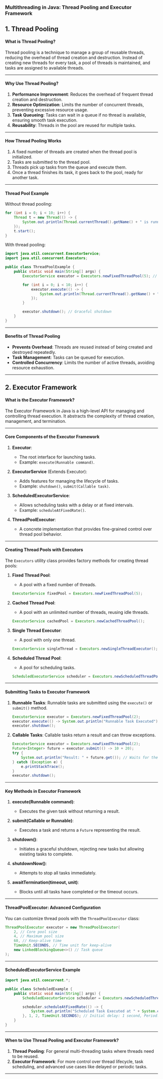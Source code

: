 ### **Multithreading in Java: Thread Pooling and Executor Framework**

 **1. Thread Pooling**
---

#### **What is Thread Pooling?**
Thread pooling is a technique to manage a group of reusable threads, reducing the overhead of thread creation and destruction. Instead of creating new threads for every task, a pool of threads is maintained, and tasks are assigned to available threads.

---

#### **Why Use Thread Pooling?**
1. **Performance Improvement**: Reduces the overhead of frequent thread creation and destruction.
2. **Resource Optimization**: Limits the number of concurrent threads, preventing excessive resource usage.
3. **Task Queueing**: Tasks can wait in a queue if no thread is available, ensuring smooth task execution.
4. **Reusability**: Threads in the pool are reused for multiple tasks.

---

#### **How Thread Pooling Works**
1. A fixed number of threads are created when the thread pool is initialized.
2. Tasks are submitted to the thread pool.
3. Threads pick up tasks from the queue and execute them.
4. Once a thread finishes its task, it goes back to the pool, ready for another task.

---

#### **Thread Pool Example**
Without thread pooling:
```java
for (int i = 0; i < 10; i++) {
    Thread t = new Thread(() -> {
        System.out.println(Thread.currentThread().getName() + " is running");
    });
    t.start();
}
```

With thread pooling:
```java
import java.util.concurrent.ExecutorService;
import java.util.concurrent.Executors;

public class ThreadPoolExample {
    public static void main(String[] args) {
        ExecutorService executor = Executors.newFixedThreadPool(5); // Create a pool of 5 threads

        for (int i = 0; i < 10; i++) {
            executor.execute(() -> {
                System.out.println(Thread.currentThread().getName() + " is running");
            });
        }

        executor.shutdown(); // Graceful shutdown
    }
}
```

---

#### **Benefits of Thread Pooling**
- **Prevents Overhead**: Threads are reused instead of being created and destroyed repeatedly.
- **Task Management**: Tasks can be queued for execution.
- **Controlled Concurrency**: Limits the number of active threads, avoiding resource exhaustion.

---

 **2. Executor Framework**
---

#### **What is the Executor Framework?**
The Executor Framework in Java is a high-level API for managing and controlling thread execution. It abstracts the complexity of thread creation, management, and termination.

---

#### **Core Components of the Executor Framework**
1. **Executor**:
    - The root interface for launching tasks.
    - Example: `execute(Runnable command)`.

2. **ExecutorService** (Extends Executor):
    - Adds features for managing the lifecycle of tasks.
    - Example: `shutdown()`, `submit(Callable task)`.

3. **ScheduledExecutorService**:
    - Allows scheduling tasks with a delay or at fixed intervals.
    - Example: `scheduleAtFixedRate()`.

4. **ThreadPoolExecutor**:
    - A concrete implementation that provides fine-grained control over thread pool behavior.

---

#### **Creating Thread Pools with Executors**
The `Executors` utility class provides factory methods for creating thread pools:

1. **Fixed Thread Pool**:
    - A pool with a fixed number of threads.
   ```java
   ExecutorService fixedPool = Executors.newFixedThreadPool(5);
   ```

2. **Cached Thread Pool**:
    - A pool with an unlimited number of threads, reusing idle threads.
   ```java
   ExecutorService cachedPool = Executors.newCachedThreadPool();
   ```

3. **Single Thread Executor**:
    - A pool with only one thread.
   ```java
   ExecutorService singleThread = Executors.newSingleThreadExecutor();
   ```

4. **Scheduled Thread Pool**:
    - A pool for scheduling tasks.
   ```java
   ScheduledExecutorService scheduler = Executors.newScheduledThreadPool(3);
   ```

---

#### **Submitting Tasks to Executor Framework**
1. **Runnable Tasks**:
   Runnable tasks are submitted using the `execute()` or `submit()` method.
   ```java
   ExecutorService executor = Executors.newFixedThreadPool(2);
   executor.execute(() -> System.out.println("Runnable Task Executed"));
   executor.shutdown();
   ```

2. **Callable Tasks**:
   Callable tasks return a result and can throw exceptions.
   ```java
   ExecutorService executor = Executors.newFixedThreadPool(2);
   Future<Integer> future = executor.submit(() -> 10 + 20);
   try {
       System.out.println("Result: " + future.get()); // Waits for the result
   } catch (Exception e) {
       e.printStackTrace();
   }
   executor.shutdown();
   ```

---

#### **Key Methods in Executor Framework**
1. **execute(Runnable command)**:
    - Executes the given task without returning a result.

2. **submit(Callable or Runnable)**:
    - Executes a task and returns a `Future` representing the result.

3. **shutdown()**:
    - Initiates a graceful shutdown, rejecting new tasks but allowing existing tasks to complete.

4. **shutdownNow()**:
    - Attempts to stop all tasks immediately.

5. **awaitTermination(timeout, unit)**:
    - Blocks until all tasks have completed or the timeout occurs.

---

#### **ThreadPoolExecutor: Advanced Configuration**
You can customize thread pools with the `ThreadPoolExecutor` class:
```java
ThreadPoolExecutor executor = new ThreadPoolExecutor(
    2, // Core pool size
    4, // Maximum pool size
    60, // Keep-alive time
    TimeUnit.SECONDS, // Time unit for keep-alive
    new LinkedBlockingQueue<>() // Task queue
);
```

---

#### **ScheduledExecutorService Example**
```java
import java.util.concurrent.*;

public class ScheduledExample {
    public static void main(String[] args) {
        ScheduledExecutorService scheduler = Executors.newScheduledThreadPool(2);

        scheduler.scheduleAtFixedRate(() -> {
            System.out.println("Scheduled Task Executed at " + System.currentTimeMillis());
        }, 1, 2, TimeUnit.SECONDS); // Initial delay: 1 second, Period: 2 seconds
    }
}
```

---

#### **When to Use Thread Pooling and Executor Framework?**
1. **Thread Pooling**: For general multi-threading tasks where threads need to be reused.
2. **Executor Framework**: For more control over thread lifecycle, task scheduling, and advanced use cases like delayed or periodic tasks.

---

